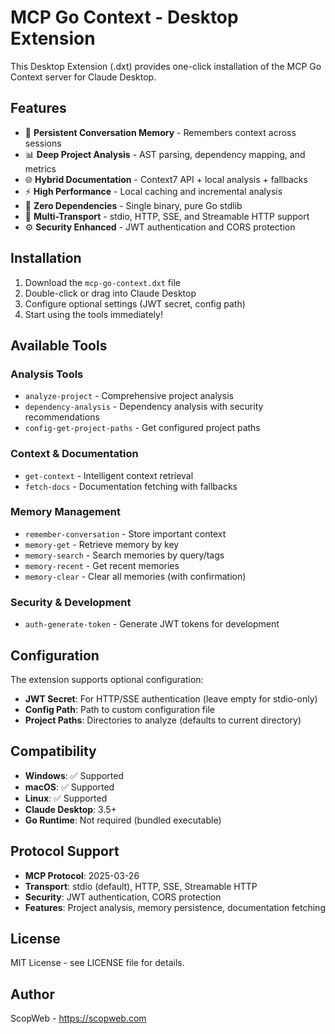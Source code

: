 # MCP Go Context - Desktop Extension

This Desktop Extension (.dxt) provides one-click installation of the MCP Go Context server for Claude Desktop.

## Features

- 🧠 **Persistent Conversation Memory** - Remembers context across sessions
- 📊 **Deep Project Analysis** - AST parsing, dependency mapping, and metrics
- 🌐 **Hybrid Documentation** - Context7 API + local analysis + fallbacks
- ⚡ **High Performance** - Local caching and incremental analysis
- 🔧 **Zero Dependencies** - Single binary, pure Go stdlib
- 🚀 **Multi-Transport** - stdio, HTTP, SSE, and Streamable HTTP support
- ⚙️ **Security Enhanced** - JWT authentication and CORS protection

## Installation

1. Download the `mcp-go-context.dxt` file
2. Double-click or drag into Claude Desktop
3. Configure optional settings (JWT secret, config path)
4. Start using the tools immediately!

## Available Tools

### Analysis Tools
- `analyze-project` - Comprehensive project analysis
- `dependency-analysis` - Dependency analysis with security recommendations
- `config-get-project-paths` - Get configured project paths

### Context & Documentation
- `get-context` - Intelligent context retrieval
- `fetch-docs` - Documentation fetching with fallbacks

### Memory Management
- `remember-conversation` - Store important context
- `memory-get` - Retrieve memory by key
- `memory-search` - Search memories by query/tags
- `memory-recent` - Get recent memories
- `memory-clear` - Clear all memories (with confirmation)

### Security & Development
- `auth-generate-token` - Generate JWT tokens for development

## Configuration

The extension supports optional configuration:

- **JWT Secret**: For HTTP/SSE authentication (leave empty for stdio-only)
- **Config Path**: Path to custom configuration file
- **Project Paths**: Directories to analyze (defaults to current directory)

## Compatibility

- **Windows**: ✅ Supported
- **macOS**: ✅ Supported  
- **Linux**: ✅ Supported
- **Claude Desktop**: 3.5+
- **Go Runtime**: Not required (bundled executable)

## Protocol Support

- **MCP Protocol**: 2025-03-26
- **Transport**: stdio (default), HTTP, SSE, Streamable HTTP
- **Security**: JWT authentication, CORS protection
- **Features**: Project analysis, memory persistence, documentation fetching

## License

MIT License - see LICENSE file for details.

## Author

ScopWeb - https://scopweb.com